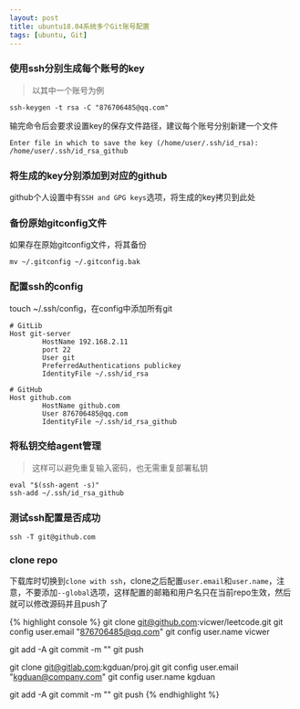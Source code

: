 ```yaml
---
layout: post
title: ubuntu18.04系统多个Git账号配置
tags: [ubuntu, Git]
---
```


### 使用ssh分别生成每个账号的key

> 以其中一个账号为例

```
ssh-keygen -t rsa -C "876706485@qq.com"
```
输完命令后会要求设置key的保存文件路径，建议每个账号分别新建一个文件
```
Enter file in which to save the key (/home/user/.ssh/id_rsa): /home/user/.ssh/id_rsa_github
```

### 将生成的key分别添加到对应的github

github个人设置中有`SSH and GPG keys`选项，将生成的key拷贝到此处

### 备份原始gitconfig文件

如果存在原始gitconfig文件，将其备份

```
mv ~/.gitconfig ~/.gitconfig.bak
```

### 配置ssh的config

touch ~/.ssh/config，在config中添加所有git

```
# GitLib
Host git-server
        HostName 192.168.2.11
        port 22
        User git
        PreferredAuthentications publickey
        IdentityFile ~/.ssh/id_rsa

# GitHub
Host github.com
        HostName github.com
        User 876706485@qq.com
        IdentityFile ~/.ssh/id_rsa_github
```

### 将私钥交给agent管理

> 这样可以避免重复输入密码，也无需重复部署私钥

```
eval "$(ssh-agent -s)"
ssh-add ~/.ssh/id_rsa_github
```

### 测试ssh配置是否成功

```
ssh -T git@github.com
```

### clone repo

下载库时切换到`clone with ssh`，clone之后配置`user.email`和`user.name`，注意，不要添加`--global`选项，这样配置的邮箱和用户名只在当前repo生效，然后就可以修改源码并且push了

{% highlight console %}
git clone git@github.com:vicwer/leetcode.git
git config user.email "876706485@qq.com"
git config user.name vicwer

git add -A
git commit -m ""
git push

git clone git@gitlab.com:kgduan/proj.git
git config user.email "kgduan@company.com"
git config user.name kgduan

git add -A
git commit -m ""
git push
{% endhighlight %}
